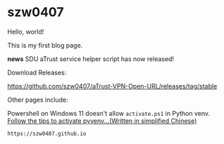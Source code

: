 # szw0407

Hello, world!

This is my first blog page.

**news** SDU aTrust service helper script has now released!

Download Releases:

https://github.com/szw0407/aTrust-VPN-Open-URL/releases/tag/stable

Other pages include:

Powershell on Windows 11 doesn't allow `activate.ps1` in Python venv. [Follow the tips to activate pyvenv...(Written in simplified Chinese)](https://szw0407.github.io/Windows%2011%20Powershell%20Python%20venv%20activate)

`https://szw0407.github.io`
